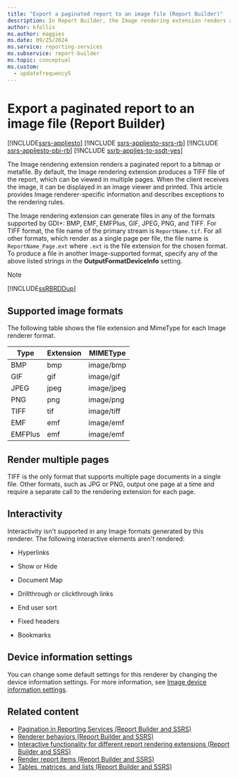 ```yaml
---
title: "Export a paginated report to an image file (Report Builder)"
description: In Report Builder, the Image rendering extension renders a paginated report to a bitmap or metafile. The default is a TIFF file viewable in multiple pages.
author: kfollis
ms.author: maggies
ms.date: 09/25/2024
ms.service: reporting-services
ms.subservice: report-builder
ms.topic: conceptual
ms.custom:
  - updatefrequency5
---
```

# Export a paginated report to an image file (Report Builder)

[!INCLUDE[ssrs-appliesto](../../includes/ssrs-appliesto.md)] [!INCLUDE [ssrs-appliesto-ssrs-rb](../../includes/ssrs-appliesto-ssrs-rb.md)] [!INCLUDE [ssrs-appliesto-pbi-rb](../../includes/ssrs-appliesto-pbi-rb.md)] [!INCLUDE [ssrb-applies-to-ssdt-yes](../../includes/ssrb-applies-to-ssdt-yes.md)]

  The Image rendering extension renders a paginated report to a bitmap or metafile. By default, the Image rendering extension produces a TIFF file of the report, which can be viewed in multiple pages. When the client receives the image, it can be displayed in an image viewer and printed. This article provides Image renderer-specific information and describes exceptions to the rendering rules.

The Image rendering extension can generate files in any of the formats supported by GDI+: BMP, EMF, EMFPlus, GIF, JPEG, PNG, and TIFF. For TIFF format, the file name of the primary stream is `ReportName.tif`. For all other formats, which render as a single page per file, the file name is `ReportName_Page.ext` where `.ext` is the file extension for the chosen format. To produce a file in another Image-supported format, specify any of the above listed strings in the **OutputFormatDeviceInfo** setting.

> [!NOTE]  
> [!INCLUDE[ssRBRDDup](../../includes/ssrbrddup-md.md)]

## <a id="SupportedImageFormats"></a> Supported image formats

The following table shows the file extension and MimeType for each Image renderer format.

| **Type** | **Extension** | **MIMEType** |
| --- | --- | --- |
| BMP | bmp | image/bmp |
| GIF | gif | image/gif |
| JPEG | jpeg | image/jpeg |
| PNG | png | image/png |
| TIFF | tif | image/tiff |
| EMF | emf | image/emf |
| EMFPlus | emf | image/emf |

## <a id="RenderingMultiplePages"></a> Render multiple pages

TIFF is the only format that supports multiple page documents in a single file. Other formats, such as JPG or PNG, output one page at a time and require a separate call to the rendering extension for each page.

## <a id="Interactivity"></a> Interactivity

Interactivity isn't supported in any Image formats generated by this renderer. The following interactive elements aren't rendered:

- Hyperlinks

- Show or Hide

- Document Map

- Drillthrough or clickthrough links

- End user sort

- Fixed headers

- Bookmarks

## <a id="DeviceInfo"></a> Device information settings

You can change some default settings for this renderer by changing the device information settings. For more information, see [Image device information settings](../../reporting-services/image-device-information-settings.md).

## Related content

- [Pagination in Reporting Services (Report Builder  and SSRS)](../../reporting-services/report-design/pagination-in-reporting-services-report-builder-and-ssrs.md)
- [Renderer behaviors (Report Builder  and SSRS)](../../reporting-services/report-design/rendering-behaviors-report-builder-and-ssrs.md)
- [Interactive functionality for different report rendering extensions (Report Builder and SSRS)](../../reporting-services/report-builder/interactive-functionality-different-report-rendering-extensions.md)
- [Render report items (Report Builder and SSRS)](../../reporting-services/report-design/rendering-report-items-report-builder-and-ssrs.md)
- [Tables, matrices, and lists (Report Builder and SSRS)](../../reporting-services/report-design/tables-matrices-and-lists-report-builder-and-ssrs.md)
